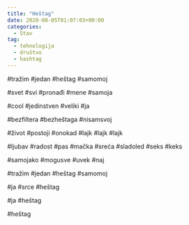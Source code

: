```yaml
---
title: "Heštag"
date: 2020-08-05T01:07:03+00:00
categories:
  - Stav
tag:
  - tehnologija
  - društvo
  - hashtag
---
```


\#tražim #jedan #heštag #samomoj

<!--more-->

\#svet #svi #pronađi #mene #samoja

\#cool #jedinstven #veliki #ja

\#bezfiltera #bezheštaga #nisamsvoj

\#život #postoji #onokad #lajk #lajk #lajk

\#ljubav #radost #pas #mačka #sreća #sladoled #seks #keks

\#samojako #mogusve #uvek #naj

\#tražim #jedan #heštag #samomoj

\#ja #srce #heštag

\#ja #heštag

\#heštag

